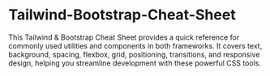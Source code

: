 # Tailwind-Bootstrap-Cheat-Sheet
This Tailwind &amp; Bootstrap Cheat Sheet provides a quick reference for commonly used utilities and components in both frameworks. It covers text, background, spacing, flexbox, grid, positioning, transitions, and responsive design, helping you streamline development with these powerful CSS tools.
